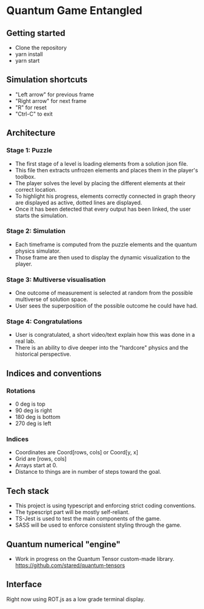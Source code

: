 # Quantum Game Entangled

## Getting started

- Clone the repository
- yarn install
- yarn start

## Simulation shortcuts

- "Left arrow" for previous frame
- "Right arrow" for next frame
- "R" for reset
- "Ctrl-C" to exit

## Architecture

### Stage 1: Puzzle

- The first stage of a level is loading elements from a solution json file.
- This file then extracts unfrozen elements and places them in the player's toolbox.
- The player solves the level by placing the different elements at their correct location.
- To highlight his progress, elements correctly connected in graph theory are displayed as active, dotted lines are displayed.
- Once it has been detected that every output has been linked, the user starts the simulation.

### Stage 2: Simulation

- Each timeframe is computed from the puzzle elements and the quantum physics simulator.
- Those frame are then used to display the dynamic visualization to the player.

### Stage 3: Multiverse visualisation

- One outcome of measurement is selected at random from the possible multiverse of solution space.
- User sees the superposition of the possible outcome he could have had.

### Stage 4: Congratulations

- User is congratulated, a short video/text explain how this was done in a real lab.
- There is an ability to dive deeper into the "hardcore" physics and the historical perspective.

## Indices and conventions

### Rotations

- 0 deg is top
- 90 deg is right
- 180 deg is bottom
- 270 deg is left

### Indices

- Coordinates are Coord[rows, cols] or Coord[y, x]
- Grid are [rows, cols]
- Arrays start at 0.
- Distance to things are in number of steps toward the goal.

## Tech stack

- This project is using typescript and enforcing strict coding conventions.
- The typescript part will be mostly self-reliant.
- TS-Jest is used to test the main components of the game.
- SASS will be used to enforce consistent styling through the game.

## Quantum numerical "engine"

- Work in progress on the Quantum Tensor custom-made library. <https://github.com/stared/quantum-tensors>

## Interface

Right now using ROT.js as a low grade terminal display.
